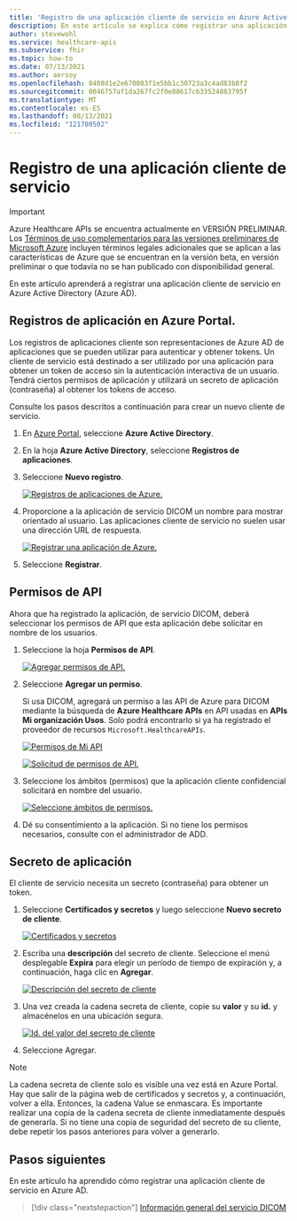 ```yaml
---
title: 'Registro de una aplicación cliente de servicio en Azure Active Directory: Azure Healthcare APIs para DICOM'
description: En este artículo se explica cómo registrar una aplicación cliente de servicio en Azure Active Directory.
author: stevewohl
ms.service: healthcare-apis
ms.subservice: fhir
ms.topic: how-to
ms.date: 07/13/2021
ms.author: aersoy
ms.openlocfilehash: 8408d1e2e670083f1e5bb1c30723a3c4ad83b8f2
ms.sourcegitcommit: 0046757af1da267fc2f0e88617c633524883795f
ms.translationtype: MT
ms.contentlocale: es-ES
ms.lasthandoff: 08/13/2021
ms.locfileid: "121780502"
---
```

# <a name="register-a-service-client-application"></a>Registro de una aplicación cliente de servicio

> [!IMPORTANT]
> Azure Healthcare APIs se encuentra actualmente en VERSIÓN PRELIMINAR. Los [Términos de uso complementarios para las versiones preliminares de Microsoft Azure](https://azure.microsoft.com/support/legal/preview-supplemental-terms/) incluyen términos legales adicionales que se aplican a las características de Azure que se encuentran en la versión beta, en versión preliminar o que todavía no se han publicado con disponibilidad general.

En este artículo aprenderá a registrar una aplicación cliente de servicio en Azure Active Directory (Azure AD).

## <a name="application-registrations-in-the-azure-portal"></a>Registros de aplicación en Azure Portal.

Los registros de aplicaciones cliente son representaciones de Azure AD de aplicaciones que se pueden utilizar para autenticar y obtener tokens. Un cliente de servicio está destinado a ser utilizado por una aplicación para obtener un token de acceso sin la autenticación interactiva de un usuario. Tendrá ciertos permisos de aplicación y utilizará un secreto de aplicación (contraseña) al obtener los tokens de acceso.

Consulte los pasos descritos a continuación para crear un nuevo cliente de servicio.

1. En [Azure Portal](https://portal.azure.com), seleccione **Azure Active Directory**.
2. En la hoja **Azure Active Directory**, seleccione **Registros de aplicaciones**.
3. Seleccione **Nuevo registro**.

   [ ![Registros de aplicaciones de Azure.](media/dicom-azure-app-registrations.png) ](media/dicom-azure-app-registrations.png#lightbox)

4. Proporcione a la aplicación de servicio DICOM un nombre para mostrar orientado al usuario. Las aplicaciones cliente de servicio no suelen usar una dirección URL de respuesta.

   [ ![Registrar una aplicación de Azure.](media/dicom-registration-application-name.png) ](media/dicom-registration-application-name.png#lightbox)

5. Seleccione **Registrar**.

## <a name="api-permissions"></a>Permisos de API

Ahora que ha registrado la aplicación, de servicio DICOM, deberá seleccionar los permisos de API que esta aplicación debe solicitar en nombre de los usuarios.

1. Seleccione la hoja **Permisos de API**.

   [ ![Agregar permisos de API.](media/dicom-add-api-permissions.png) ](media/dicom-add-api-permissions.png#lightbox)

2. Seleccione **Agregar un permiso**.

   Si usa DICOM, agregará un permiso a las API de Azure para DICOM mediante la búsqueda de **Azure Healthcare APIs** en API usadas en **APIs Mi organización Usos**. Solo podrá encontrarlo si ya ha registrado el proveedor de recursos `Microsoft.HealthcareAPIs`.

   [ ![Permisos de Mi API](media/dicom-request-my-api-permissions.png) ](media/dicom-request-my-api-permissions.png#lightbox)


   [ ![Solicitud de permisos de API.](media/dicom-request-api-permissions.png) ](media/dicom-request-api-permissions.png#lightbox)

3. Seleccione los ámbitos (permisos) que la aplicación cliente confidencial solicitará en nombre del usuario.

   [ ![Seleccione ámbitos de permisos.](media/dicom-select-scopes.png) ](media/dicom-select-scopes.png#lightbox)

4. Dé su consentimiento a la aplicación. Si no tiene los permisos necesarios, consulte con el administrador de ADD.


## <a name="application-secret"></a>Secreto de aplicación

El cliente de servicio necesita un secreto (contraseña) para obtener un token.

1. Seleccione **Certificados y secretos** y luego seleccione **Nuevo secreto de cliente**.

   [ ![Certificados y secretos](media/dicom-new-client-secret.png) ](media/dicom-new-client-secret.png#lightbox)

2. Escriba una **descripción** del secreto de cliente. Seleccione el menú desplegable **Expira** para elegir un período de tiempo de expiración y, a continuación, haga clic en **Agregar**.

   [ ![Descripción del secreto de cliente](media/dicom-client-secret-description.png) ](media/dicom-client-secret-description.png#lightbox)

3. Una vez creada la cadena secreta de cliente, copie su **valor** y su **id.** y almacénelos en una ubicación segura.

   [ ![Id. del valor del secreto de cliente](media/dicom-client-secret-value-id.png) ](media/dicom-client-secret-value-id.png#lightbox)

4. Seleccione Agregar.

> [!NOTE]
> La cadena secreta de cliente solo es visible una vez está en Azure Portal. Hay que salir de la página web de certificados y secretos y, a continuación, volver a ella. Entonces, la cadena Value se enmascara. Es importante realizar una copia de la cadena secreta de cliente inmediatamente después de generarla. Si no tiene una copia de seguridad del secreto de su cliente, debe repetir los pasos anteriores para volver a generarlo.


## <a name="next-steps"></a>Pasos siguientes

En este artículo ha aprendido cómo registrar una aplicación cliente de servicio en Azure AD. 

>[!div class="nextstepaction"]
>[Información general del servicio DICOM](dicom-services-overview.md)




